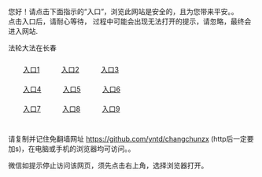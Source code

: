 您好！请点击下面指示的“入口”，浏览此网站是安全的，且为您带来平安。。 <br/>
点击入口后，请耐心等待， 过程中可能会出现无法打开的提示，请忽略，最终会进入网站. </br>

法轮大法在长春<br/>
<div style="padding:10px"><a style="margin:20px" target="_blank" href="https://d264dlie744p80.cloudfront.net/2Qpsp?ivofln" id="ccLink1" rel="nofollow">入口1</a> <a target="_blank" style="margin:20px" href="https://d1bqtjrqtkqxmj.cloudfront.net/2Qpsp?hnfjymsj" id="ccLink2" rel="nofollow">入口2</a> <a style="margin:20px" target="_blank" href="https://d1x85p2xc0qc6o.cloudfront.net/2Qpsp?beoum" id="ccLink3" rel="nofollow">入口3</a></div>

<div style="padding:10px" ><a style="margin:20px" target="_blank" href="https://d264dlie744p80.cloudfront.net/2Qpsp?ivofln" id="ccLink4" rel="nofollow">入口4</a> <a style="margin:20px" href="https://d1bqtjrqtkqxmj.cloudfront.net/2Qpsp?hnfjymsj" target="_blank" id="ccLink5" rel="nofollow">入口5</a> <a style="margin:20px" href="https://d1x85p2xc0qc6o.cloudfront.net/2Qpsp?beoum" target="_blank" id="ccLink6" rel="nofollow">入口6</a></div>

<div style="padding:10px"><a style="margin:20px" target="_blank" href="https://d264dlie744p80.cloudfront.net/2Qpsp?ivofln" id="ccLink7" rel="nofollow">入口7</a> <a style="margin:20px" href="https://d1bqtjrqtkqxmj.cloudfront.net/2Qpsp?hnfjymsj" target="_blank" id="ccLink8" rel="nofollow">入口8</a> <a style="margin:20px" target="_blank" href="https://d1x85p2xc0qc6o.cloudfront.net/2Qpsp?beoum" id="ccLink9" rel="nofollow">入口9</a></div>

<br/>



请复制并记住免翻墙网址 https://github.com/yntd/changchunzx (http后一定要加s)，在电脑或手机的浏览器均可访问。。<br/>

微信如提示停止访问该网页，须先点击右上角，选择浏览器打开。
